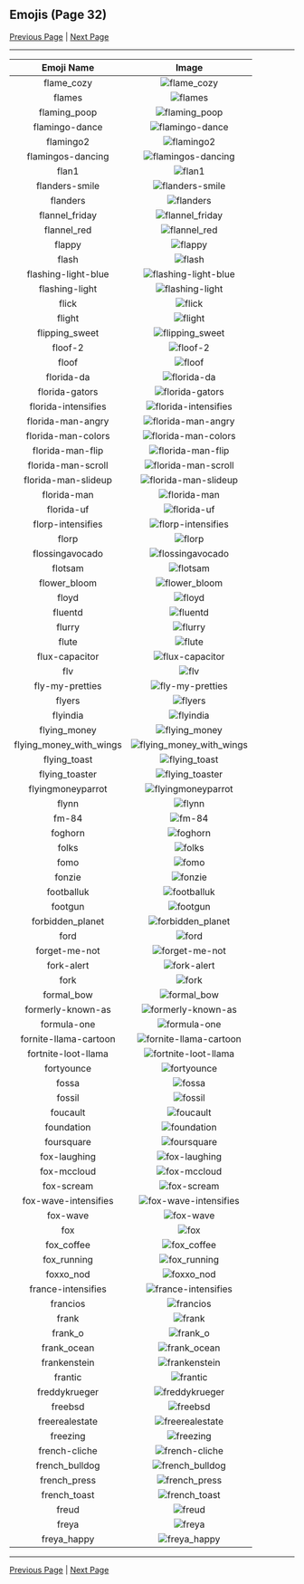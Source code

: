 
## Emojis (Page 32)

[Previous Page](/docs/hashicorp/page-f-0031.md)
  | [Next Page](/docs/hashicorp/page-f-0033.md)

<hr />

|Emoji Name|Image|
| :-: | :-: |
|flame_cozy| ![flame_cozy](/emojis/hashicorp/flame_cozy.png)|
|flames| ![flames](/emojis/hashicorp/flames.png)|
|flaming_poop| ![flaming_poop](/emojis/hashicorp/flaming_poop.png)|
|flamingo-dance| ![flamingo-dance](/emojis/hashicorp/flamingo-dance.gif)|
|flamingo2| ![flamingo2](/emojis/hashicorp/flamingo2.png)|
|flamingos-dancing| ![flamingos-dancing](/emojis/hashicorp/flamingos-dancing.gif)|
|flan1| ![flan1](/emojis/hashicorp/flan1.png)|
|flanders-smile| ![flanders-smile](/emojis/hashicorp/flanders-smile.gif)|
|flanders| ![flanders](/emojis/hashicorp/flanders.png)|
|flannel_friday| ![flannel_friday](/emojis/hashicorp/flannel_friday.png)|
|flannel_red| ![flannel_red](/emojis/hashicorp/flannel_red.png)|
|flappy| ![flappy](/emojis/hashicorp/flappy.gif)|
|flash| ![flash](/emojis/hashicorp/flash.png)|
|flashing-light-blue| ![flashing-light-blue](/emojis/hashicorp/flashing-light-blue.gif)|
|flashing-light| ![flashing-light](/emojis/hashicorp/flashing-light.gif)|
|flick| ![flick](/emojis/hashicorp/flick.png)|
|flight| ![flight](/emojis/hashicorp/flight.png)|
|flipping_sweet| ![flipping_sweet](/emojis/hashicorp/flipping_sweet.jpg)|
|floof-2| ![floof-2](/emojis/hashicorp/floof-2.png)|
|floof| ![floof](/emojis/hashicorp/floof.png)|
|florida-da| ![florida-da](/emojis/hashicorp/florida-da.png)|
|florida-gators| ![florida-gators](/emojis/hashicorp/florida-gators.png)|
|florida-intensifies| ![florida-intensifies](/emojis/hashicorp/florida-intensifies.gif)|
|florida-man-angry| ![florida-man-angry](/emojis/hashicorp/florida-man-angry.gif)|
|florida-man-colors| ![florida-man-colors](/emojis/hashicorp/florida-man-colors.gif)|
|florida-man-flip| ![florida-man-flip](/emojis/hashicorp/florida-man-flip.gif)|
|florida-man-scroll| ![florida-man-scroll](/emojis/hashicorp/florida-man-scroll.gif)|
|florida-man-slideup| ![florida-man-slideup](/emojis/hashicorp/florida-man-slideup.gif)|
|florida-man| ![florida-man](/emojis/hashicorp/florida-man.png)|
|florida-uf| ![florida-uf](/emojis/hashicorp/florida-uf.png)|
|florp-intensifies| ![florp-intensifies](/emojis/hashicorp/florp-intensifies.gif)|
|florp| ![florp](/emojis/hashicorp/florp.png)|
|flossingavocado| ![flossingavocado](/emojis/hashicorp/flossingavocado.gif)|
|flotsam| ![flotsam](/emojis/hashicorp/flotsam.jpg)|
|flower_bloom| ![flower_bloom](/emojis/hashicorp/flower_bloom.gif)|
|floyd| ![floyd](/emojis/hashicorp/floyd.jpg)|
|fluentd| ![fluentd](/emojis/hashicorp/fluentd.png)|
|flurry| ![flurry](/emojis/hashicorp/flurry.png)|
|flute| ![flute](/emojis/hashicorp/flute.gif)|
|flux-capacitor| ![flux-capacitor](/emojis/hashicorp/flux-capacitor.gif)|
|flv| ![flv](/emojis/hashicorp/flv.png)|
|fly-my-pretties| ![fly-my-pretties](/emojis/hashicorp/fly-my-pretties.png)|
|flyers| ![flyers](/emojis/hashicorp/flyers.png)|
|flyindia| ![flyindia](/emojis/hashicorp/flyindia.png)|
|flying_money| ![flying_money](/emojis/hashicorp/flying_money.gif)|
|flying_money_with_wings| ![flying_money_with_wings](/emojis/hashicorp/flying_money_with_wings.gif)|
|flying_toast| ![flying_toast](/emojis/hashicorp/flying_toast.png)|
|flying_toaster| ![flying_toaster](/emojis/hashicorp/flying_toaster.gif)|
|flyingmoneyparrot| ![flyingmoneyparrot](/emojis/hashicorp/flyingmoneyparrot.gif)|
|flynn| ![flynn](/emojis/hashicorp/flynn.jpg)|
|fm-84| ![fm-84](/emojis/hashicorp/fm-84.jpg)|
|foghorn| ![foghorn](/emojis/hashicorp/foghorn.png)|
|folks| ![folks](/emojis/hashicorp/folks.gif)|
|fomo| ![fomo](/emojis/hashicorp/fomo.png)|
|fonzie| ![fonzie](/emojis/hashicorp/fonzie.png)|
|footballuk| ![footballuk](/emojis/hashicorp/footballuk.png)|
|footgun| ![footgun](/emojis/hashicorp/footgun.png)|
|forbidden_planet| ![forbidden_planet](/emojis/hashicorp/forbidden_planet.png)|
|ford| ![ford](/emojis/hashicorp/ford.png)|
|forget-me-not| ![forget-me-not](/emojis/hashicorp/forget-me-not.png)|
|fork-alert| ![fork-alert](/emojis/hashicorp/fork-alert.png)|
|fork| ![fork](/emojis/hashicorp/fork.png)|
|formal_bow| ![formal_bow](/emojis/hashicorp/formal_bow.gif)|
|formerly-known-as| ![formerly-known-as](/emojis/hashicorp/formerly-known-as.png)|
|formula-one| ![formula-one](/emojis/hashicorp/formula-one.png)|
|fornite-llama-cartoon| ![fornite-llama-cartoon](/emojis/hashicorp/fornite-llama-cartoon.png)|
|fortnite-loot-llama| ![fortnite-loot-llama](/emojis/hashicorp/fortnite-loot-llama.png)|
|fortyounce| ![fortyounce](/emojis/hashicorp/fortyounce.png)|
|fossa| ![fossa](/emojis/hashicorp/fossa.jpg)|
|fossil| ![fossil](/emojis/hashicorp/fossil.png)|
|foucault| ![foucault](/emojis/hashicorp/foucault.png)|
|foundation| ![foundation](/emojis/hashicorp/foundation.png)|
|foursquare| ![foursquare](/emojis/hashicorp/foursquare.png)|
|fox-laughing| ![fox-laughing](/emojis/hashicorp/fox-laughing.gif)|
|fox-mccloud| ![fox-mccloud](/emojis/hashicorp/fox-mccloud.png)|
|fox-scream| ![fox-scream](/emojis/hashicorp/fox-scream.gif)|
|fox-wave-intensifies| ![fox-wave-intensifies](/emojis/hashicorp/fox-wave-intensifies.gif)|
|fox-wave| ![fox-wave](/emojis/hashicorp/fox-wave.gif)|
|fox| ![fox](/emojis/hashicorp/fox.gif)|
|fox_coffee| ![fox_coffee](/emojis/hashicorp/fox_coffee.png)|
|fox_running| ![fox_running](/emojis/hashicorp/fox_running.gif)|
|foxxo_nod| ![foxxo_nod](/emojis/hashicorp/foxxo_nod.gif)|
|france-intensifies| ![france-intensifies](/emojis/hashicorp/france-intensifies.gif)|
|francios| ![francios](/emojis/hashicorp/francios.png)|
|frank| ![frank](/emojis/hashicorp/frank.gif)|
|frank_o| ![frank_o](/emojis/hashicorp/frank_o.gif)|
|frank_ocean| ![frank_ocean](/emojis/hashicorp/frank_ocean.png)|
|frankenstein| ![frankenstein](/emojis/hashicorp/frankenstein.jpg)|
|frantic| ![frantic](/emojis/hashicorp/frantic.jpg)|
|freddykrueger| ![freddykrueger](/emojis/hashicorp/freddykrueger.gif)|
|freebsd| ![freebsd](/emojis/hashicorp/freebsd.png)|
|freerealestate| ![freerealestate](/emojis/hashicorp/freerealestate.jpg)|
|freezing| ![freezing](/emojis/hashicorp/freezing.png)|
|french-cliche| ![french-cliche](/emojis/hashicorp/french-cliche.png)|
|french_bulldog| ![french_bulldog](/emojis/hashicorp/french_bulldog.png)|
|french_press| ![french_press](/emojis/hashicorp/french_press.png)|
|french_toast| ![french_toast](/emojis/hashicorp/french_toast.png)|
|freud| ![freud](/emojis/hashicorp/freud.png)|
|freya| ![freya](/emojis/hashicorp/freya.png)|
|freya_happy| ![freya_happy](/emojis/hashicorp/freya_happy.png)|

<hr/>

[Previous Page](/docs/hashicorp/page-f-0031.md)
  | [Next Page](/docs/hashicorp/page-f-0033.md)